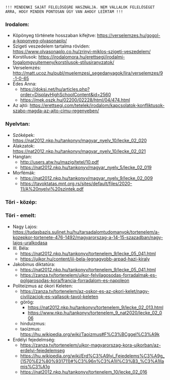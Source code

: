     !!! MINDENKI SAJÁT FELELŐSÉGRE HASZNÁLJA. NEM VÁLLALOK FELELŐSÉGET ARRA, HOGY MINDEN PONTOSAN ÚGY VAN AHOGY LEÍRTAM !!!

### Irodalom:
- Köpönyeg története hosszaban kifejtve: https://verselemzes.hu/gogol-a-koponyeg-olvasonaplo/
- Szigeti veszedelem tartalma röviden: https://www.olvasonaplo.co.hu/zrinyi-miklos-szigeti-veszedelem/
- Korstílusok: https://irodalomora.hu/erettsegi/irodalmi-fogalomgyujtemeny/korstilusok-stilusiranyzatok/
- Verselemzés: http://matt.ucoz.hu/publ/muelemzesi_segedanyagok/lira/verselemzes/9-1-0-65
- Édes Anna:
    - https://doksi.net/hu/articles.php?order=DisplayHighSchoolContent&id=2560
    - https://mek.oszk.hu/02200/02228/html/04/474.html
- Az ajtó: https://erettsegi.com/tetelek/irodalom/kapcsolatok-konfliktusok-szabo-magda-az-ajto-cimu-regenyeben/

### Nyelvtan:
- Szóképek: https://nat2012.nkp.hu/tankonyv/magyar_nyelv_10/lecke_02_020
- Alakzatok: https://nat2012.nkp.hu/tankonyv/magyar_nyelv_10/lecke_02_021
- Hangtan:
    - http://users.atw.hu/mazig/tetel/10.pdf
    - https://nat2012.nkp.hu/tankonyv/magyar_nyelv_5/lecke_02_019
- Morfémák:
  - https://nat2012.nkp.hu/tankonyv/magyar_nyelv_9/lecke_02_009
  - https://tavoktatas.mnt.org.rs/sites/default/files/2020-11/A%20nyelvi%20szintek.pdf

### Tőri - közép:

### Töri - emelt:
- Nagy Lajos: https://tudasbazis.sulinet.hu/hu/tarsadalomtudomanyok/tortenelem/a-kozepkor-tortenete-476-1492/magyarorszag-a-14-15-szazadban/nagy-lajos-uralkodasa
- III. Béla: 
    - https://nat2012.nkp.hu/tankonyv/tortenelem_9/lecke_05_041.html
    - https://ujkor.hu/content/iii-bela-legnagyobb-arpad-hazi-kiraly
- Jakobinus diktatúra: 
    - https://nat2012.nkp.hu/tankonyv/tortenelem_9/lecke_05_041.html
    - https://zanza.tv/tortenelem/ujkor-felvilagosodas-forradalmak-es-polgarosodas-kora/francia-forradalom-es-napoleon
- Politeizmus az ókori Keleten:
    - https://zanza.tv/tortenelem/az-oskor-es-az-okori-kelet/nagy-civilizaciok-es-vallasok-tavol-keleten
    - görög: 
        - https://nat2012.nkp.hu/tankonyv/tortenelem_9/lecke_02_013.html
        - https://www.nkp.hu/tankonyv/tortenelem_9_nat2020/lecke_02_006
    - hinduizmus: 
    - taoizmus: https://hu.wikipedia.org/wiki/Taoizmus#F%C3%BCggel%C3%A9k
- Erdélyi fejedelmség: 
    - https://zanza.tv/tortenelem/ujkor-magyarorszag-kora-ujkorban/az-erdelyi-fejedelemseg
    - https://hu.wikipedia.org/wiki/Erd%C3%A9lyi_Fejedelems%C3%A9g_(1570%E2%80%931711)#%C3%96n%C3%A1ll%C3%B3_%C3%A1llamis%C3%A1g
    - https://nat2012.nkp.hu/tankonyv/tortenelem_10/lecke_02_016